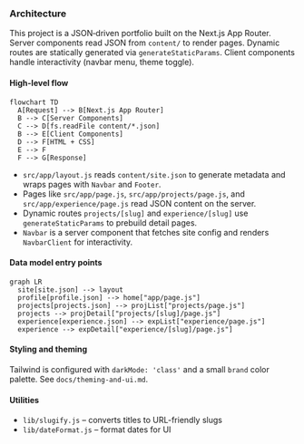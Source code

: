 ### Architecture

This project is a JSON‑driven portfolio built on the Next.js App Router. Server components read JSON from `content/` to render pages. Dynamic routes are statically generated via `generateStaticParams`. Client components handle interactivity (navbar menu, theme toggle).

#### High-level flow
```mermaid
flowchart TD
  A[Request] --> B[Next.js App Router]
  B --> C[Server Components]
  C --> D[fs.readFile content/*.json]
  B --> E[Client Components]
  D --> F[HTML + CSS]
  E --> F
  F --> G[Response]
```

- `src/app/layout.js` reads `content/site.json` to generate metadata and wraps pages with `Navbar` and `Footer`.
- Pages like `src/app/page.js`, `src/app/projects/page.js`, and `src/app/experience/page.js` read JSON content on the server.
- Dynamic routes `projects/[slug]` and `experience/[slug]` use `generateStaticParams` to prebuild detail pages.
- `Navbar` is a server component that fetches site config and renders `NavbarClient` for interactivity.

#### Data model entry points
```mermaid
graph LR
  site[site.json] --> layout
  profile[profile.json] --> home["app/page.js"]
  projects[projects.json] --> projList["projects/page.js"]
  projects --> projDetail["projects/[slug]/page.js"]
  experience[experience.json] --> expList["experience/page.js"]
  experience --> expDetail["experience/[slug]/page.js"]
```


#### Styling and theming
Tailwind is configured with `darkMode: 'class'` and a small `brand` color palette. See `docs/theming-and-ui.md`.

#### Utilities
- `lib/slugify.js` – converts titles to URL-friendly slugs
- `lib/dateFormat.js` – format dates for UI 